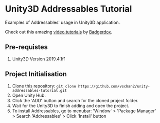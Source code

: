# Unity3D Addressables Tutorial
Examples of Addressables' usage in Unity3D application.

Check out this amazing [video tutorials](https://www.youtube.com/playlist?list=PLXA-ylLf623bmMukRQ7OboWAbxcTFiX8R) by [Badgerdox](https://github.com/Badgerdox/AddressableAsset-HowTo).

## Pre-requistes
1. Unity3D Version 2019.4.1f1

## Project Initialisation
1. Clone this repository: `git clone https://github.com/vschan2/unity-addressables-tutorial.git`
1. Open Unity Hub.
1. Click the 'ADD' button and search for the cloned project folder.
1. Wait for the Unity3D to finish adding and open the project.
1. To install Addressables, go to menubar: 'Window' \> 'Package Manager' \> Search 'Addressables' \> Click 'Install' button 

